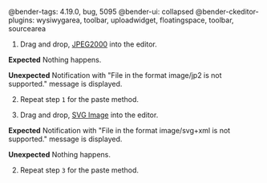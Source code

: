 @bender-tags: 4.19.0, bug, 5095
@bender-ui: collapsed
@bender-ckeditor-plugins: wysiwygarea, toolbar, uploadwidget, floatingspace, toolbar, sourcearea

1. Drag and drop, [JPEG2000](../_assets/logo.jp2) into the editor.

**Expected** Nothing happens.

**Unexpected** Notification with "File in the format image/jp2 is not supported." message is displayed.

2. Repeat step `1` for the paste method.

3. Drag and drop, [SVG Image](../_assets/logo.svg) into the editor.

**Expected** Notification with "File in the format image/svg+xml is not supported." message is displayed.

**Unexpected** Nothing happens.

2. Repeat step `3` for the paste method.
